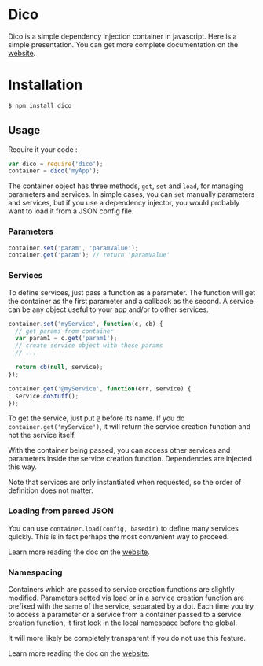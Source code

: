 # Dico

Dico is a simple dependency injection container in javascript. Here is a simple presentation. You can get more complete documentation on the [website](http://guilro.github.com/dico).

# Installation

```bash
$ npm install dico
```

## Usage

Require it your code :
```js
var dico = require('dico');
container = dico('myApp');
```

The container object has three methods, `get`, `set` and `load`, for managing parameters and services. In simple cases, you can `set` manually parameters and services, but if you use a dependency injector, you would probably want to load it from a JSON config file.

### Parameters
```js
container.set('param', 'paramValue');
container.get('param'); // return 'paramValue'
```

### Services
To define services, just pass a function as a parameter. The function will get the container as the first parameter and a callback as the second. A service can be any object useful to your app and/or to other services.

```js
container.set('myService', function(c, cb) {
  // get params from container
  var param1 = c.get('param1');
  // create service object with those params
  // ...

  return cb(null, service);
});

container.get('@myService', function(err, service) {
  service.doStuff();
});
```

To get the service, just put `@` before its name. If you do `container.get('myService')`, it will return the service creation function and not the service itself.

With the container being passed, you can access other services and parameters inside the service creation function. Dependencies are injected this way.

Note that services are only instantiated when requested, so the order of definition does not matter.

### Loading from parsed JSON

You can use `container.load(config, basedir)` to define many services quickly. This is in fact perhaps the most convenient way to proceed.

Learn more reading the doc on the [website](http://guilro.github.io/dico/#loading-from-json).

### Namespacing

Containers which are passed to service creation functions are slightly modified. Parameters setted via load or in a service creation function are prefixed with the same of the service, separated by a dot. Each time you try to access a parameter or a service from a container passed to a service creation function, it first look in the local namespace before the global.

It will more likely be completely transparent if you do not use this feature.

Learn more reading the doc on the [website](http://guilro.github.io/dico/#namespacing).
